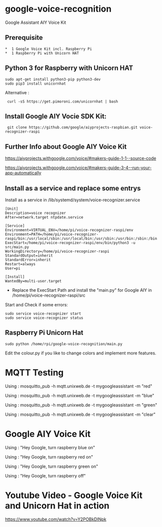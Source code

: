 # google-voice-recognition
Google Assistant AIY Voice Kit

## Prerequisite

	*  1 Google Voice Kit incl. Raspberry Pi
	*  1 Raspberry Pi with Unicorn HAT 

## Python 3 for Raspberry with Unicorn HAT

	sudo apt-get install python3-pip python3-dev
	sudo pip3 install unicornhat

Alternative :

	 curl -sS https://get.pimoroni.com/unicornhat | bash

## Install Google AIY Vocie SDK Kit:

	 git clone https://github.com/google/aiyprojects-raspbian.git voice-recognizer-raspi

## Further Info about Google AIY Voice Kit

https://aiyprojects.withgoogle.com/voice/#makers-guide-1-1--source-code

https://aiyprojects.withgoogle.com/voice/#makers-guide-3-4--run-your-app-automatically

## Install as a service and replace some entrys

Install as a service  in /lib/systemd/system/voice-recognizer.service
	
	[Unit]
	Description=voice recognizer
	After=network.target ntpdate.service

	[Service]
	Environment=VIRTUAL_ENV=/home/pi/voice-recognizer-raspi/env
	Environment=PATH=/home/pi/voice-recognizer-raspi/bin:/usr/local/sbin:/usr/local/bin:/usr/sbin:/usr/bin:/sbin:/bin
	ExecStart=/home/pi/voice-recognizer-raspi/env/bin/python3 -u src/main.py
	WorkingDirectory=/home/pi/voice-recognizer-raspi
	StandardOutput=inherit
	StandardError=inherit
	Restart=always
	User=pi

	[Install]
	WantedBy=multi-user.target



 * Replace the ExecStart Path and install the "main.py" for Google AIY in /home/pi/voice-recognizer-raspi/src

Start and Check if some errors:

	sudo service voice-recognizer start
	sudo service voice-recognizer status




## Raspberry Pi Unicorn Hat

	sudo python /home/rpi/google-voice-recognition/main.py

Edit the colour.py if you like to change colors and implement more features.

#  MQTT Testing
  Using :  mosquitto_pub -h mqtt.unixweb.de -t mygoogleassistant -m "red"

  Using :  mosquitto_pub -h mqtt.unixweb.de -t mygoogleassistant -m "blue"

  Using :  mosquitto_pub -h mqtt.unixweb.de -t mygoogleassistant -m "green"

  Using :  mosquitto_pub -h mqtt.unixweb.de -t mygoogleassistant -m "clear"

# Google AIY Voice Kit
 Using : "Hey Google, turn raspberry blue on"

 Using : "Hey Google, turn raspberry red on"

 Using : "Hey Google, turn raspberry green on"

 Using : "Hey Google, turn raspberry off"

# Youtube Video - Google Voice Kit and Unicorn Hat in action

https://www.youtube.com/watch?v=Y2POBkDlNpk


